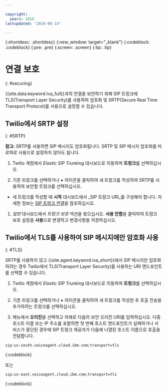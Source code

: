 ```yaml
---

copyright:
  years: 2018
lastupdated: "2018-06-14"

---
```


{:shortdesc: .shortdesc}
{:new_window: target="_blank"}
{:codeblock: .codeblock}
{:pre: .pre}
{:screen: .screen}
{:tip: .tip}


# 연결 보호
{: #securing}

{{site.data.keyword.iva_full}}과의 연결을 보안하기 위해 SIP 트렁크에 TLS(Transport Layer Security)를 사용하여 암호화 및 SRTP(Secure Real Time Transport Protocol)를 사용으로 설정할 수 있습니다.

## Twilio에서 SRTP 설정
{: #SRTP}

**참고:** SRTP를 사용하면 SIP 메시지도 암호화됩니다. SRTP 및 SIP 메시지 암호화를 따로따로 사용으로 설정하지 않아도 됩니다. 

1. Twilio 계정에서 _Elastic SIP Trunking_ 대시보드로 이동하여 **트렁크**를 선택하십시오.

1. 기존 트렁크를 선택하거나 **+** 아이콘을 클릭하여 새 트렁크를 작성하여 SRTP를 사용하여 보안할 트렁크를 선택하십시오.

  * 새 트렁크를 작성할 때 **시작** 대시보드에서 _SIP 트렁크 URI_를 구성해야 합니다. 자세한 정보는 [SIP 트렁크 연결](connect-SIP.html)을 참조하십시오. 

1. _일반_ 대시보드에서 _트렁크 보호_ 섹션을 찾으십시오. **사용 안함**을 클릭하여 트렁크 보호 설정을 **사용**으로 변경하고 변경사항을 저장하십시오. 

## Twilio에서 TLS를 사용하여 SIP 메시지에만 암호화 사용
{: #TLS}

SRTP를 사용하지 않고 {{site.agent.keyword.iva_short}}에서 SIP 메시지만 암호화하려는 경우 Twilio에서 TLS(Transport Layer Security)를 사용하는 URI 엔드포인트를 선택할 수 있습니다.

1. Twilio 계정에서 _Elastic SIP Trunking_ 대시보드로 이동하여 **트렁크**를 선택하십시오.

1. 기존 트렁크를 선택하거나 **+** 아이콘을 클릭하여 새 트렁크를 작성한 후 호출 전송을 추가하려는 트렁크를 선택하십시오.

1. 메뉴에서 **오리진**을 선택하고 차례로 다음의 보안 오리진 URI를 입력하십시오. 다중 호스트 이름 또는 IP 주소를 포함하면 첫 번째 호스트 엔드포인트가 실패하거나 서비스가 중단된 경우에 SIP 트렁크 제공자가 다음에 나열된 호스트 이름으로 호출을 전달합니다. 

```
sip:us-south.voiceagent.cloud.ibm.com;transport=tls
```
{:codeblock}

또는

```
sip:us-east.voiceagent.cloud.ibm.com;transport=tls
```
{:codeblock}
